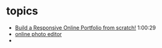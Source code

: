 # topics 
- [Build a Responsive Online Portfolio from scratch!](https://youtu.be/-D6oTPA4vXc) 1:00:29
- [online photo editor](https://pixlr.com/)
- 

